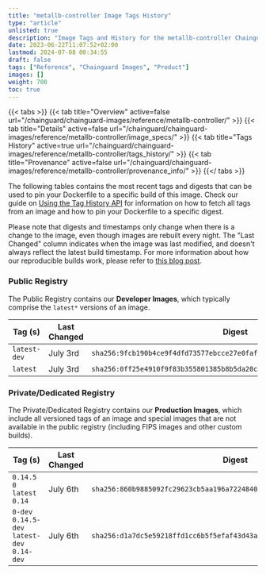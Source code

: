 ```yaml
---
title: "metallb-controller Image Tags History"
type: "article"
unlisted: true
description: "Image Tags and History for the metallb-controller Chainguard Image"
date: 2023-06-22T11:07:52+02:00
lastmod: 2024-07-08 00:34:55
draft: false
tags: ["Reference", "Chainguard Images", "Product"]
images: []
weight: 700
toc: true
---
```


{{< tabs >}}
{{< tab title="Overview" active=false url="/chainguard/chainguard-images/reference/metallb-controller/" >}}
{{< tab title="Details" active=false url="/chainguard/chainguard-images/reference/metallb-controller/image_specs/" >}}
{{< tab title="Tags History" active=true url="/chainguard/chainguard-images/reference/metallb-controller/tags_history/" >}}
{{< tab title="Provenance" active=false url="/chainguard/chainguard-images/reference/metallb-controller/provenance_info/" >}}
{{</ tabs >}}

The following tables contains the most recent tags and digests that can be used to pin your Dockerfile to a specific build of this image. Check our guide on [Using the Tag History API](/chainguard/chainguard-images/using-the-tag-history-api/) for information on how to fetch all tags from an image and how to pin your Dockerfile to a specific digest.

Please note that digests and timestamps only change when there is a change to the image, even though images are rebuilt every night. The "Last Changed" column indicates when the image was last modified, and doesn't always reflect the latest build timestamp. For more information about how our reproducible builds work, please refer to [this blog post](https://www.chainguard.dev/unchained/reproducing-chainguards-reproducible-image-builds).

### Public Registry
The Public Registry contains our **Developer Images**, which typically comprise the `latest*` versions of an image.

| Tag (s)       | Last Changed | Digest                                                                    |
|---------------|--------------|---------------------------------------------------------------------------|
|  `latest-dev` | July 3rd     | `sha256:9fcb190b4ce9f4dfd73577ebcce27e0faf62aec2ebe398403ee43823ca4892ba` |
|  `latest`     | July 3rd     | `sha256:0ff25e4910f9f83b355801385b8b5da20c9c31ee0ae420e458b28767d580fa1b` |


### Private/Dedicated Registry
The Private/Dedicated Registry contains our **Production Images**, which include all versioned tags of an image and special images that are not available in the public registry (including FIPS images and other custom builds).

| Tag (s)                                       | Last Changed | Digest                                                                    |
|-----------------------------------------------|--------------|---------------------------------------------------------------------------|
|  `0.14.5` `0` `latest` `0.14`                 | July 6th     | `sha256:860b9885092fc29623cb5aa196a72248409700e23bae774d41395cc9f884a81a` |
|  `0-dev` `0.14.5-dev` `latest-dev` `0.14-dev` | July 6th     | `sha256:d1a7dc5e59218ffd1cc6b5f5efaf43d43aa4c3ceca7f11bcbba6b70ddb1dc19a` |

